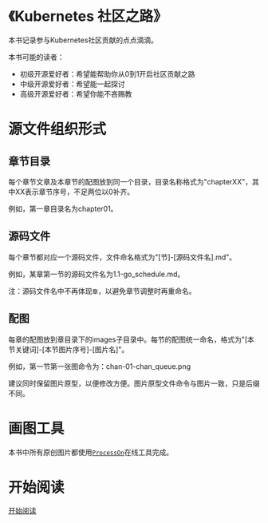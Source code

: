 # 《Kubernetes 社区之路》
本书记录参与Kubernetes社区贡献的点点滴滴。

本书可能的读者：
- 初级开源爱好者：希望能帮助你从0到1开启社区贡献之路
- 中级开源爱好者：希望能一起探讨
- 高级开源爱好者：希望你能不吝赐教

# 源文件组织形式
## 章节目录
每个章节文章及本章节的配图放到同一个目录，目录名称格式为"chapterXX"，其中XX表示章节序号，不足两位以0补齐。

例如，第一章目录名为chapter01。

## 源码文件
每个章节都对应一个源码文件，文件命名格式为"[节]-[源码文件名].md"。

例如，某章第一节的源码文件名为1.1-go_schedule.md。

注：源码文件名中不再体现`章`，以避免章节调整时再重命名。

## 配图
每章的配图放到章目录下的images子目录中。每节的配图统一命名，格式为"[本节关键词]-[本节图片序号]-[图片名]"。

例如，第一节第一张图命令为：chan-01-chan_queue.png

建议同时保留图片原型，以便修改方便。图片原型文件命令与图片一致，只是后缀不同。

# 画图工具
本书中所有原创图片都使用[`ProcessOn`](https://www.processon.com/i/5ba9b549e4b075b9fe553d20)在线工具完成。


# 开始阅读
[开始阅读](https://qdurenhongcai.gitbook.io/kubernetes/)